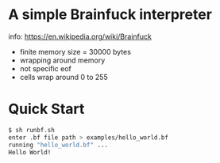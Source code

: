 # A simple Brainfuck interpreter

info: https://en.wikipedia.org/wiki/Brainfuck

- finite memory size = 30000 bytes
- wrapping around memory
- not specific eof
- cells wrap around 0 to 255

# Quick Start
```sh
$ sh runbf.sh 
enter .bf file path > examples/hello_world.bf
running "hello_world.bf" ...
Hello World!
```
